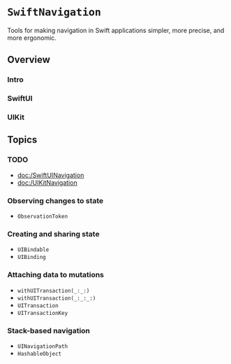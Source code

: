 # ``SwiftNavigation``

Tools for making navigation in Swift applications simpler, more precise, and more ergonomic.

## Overview

<!--TODO-->

### Intro

### SwiftUI

<!-- Rapid fire code samples -->

### UIKit

<!-- Rapid fire code samples -->

## Topics

### TODO

- <doc:/SwiftUINavigation>
- <doc:/UIKitNavigation>

### Observing changes to state

- ``ObservationToken``

### Creating and sharing state

- ``UIBindable``
- ``UIBinding``

### Attaching data to mutations

- ``withUITransaction(_:_:)``
- ``withUITransaction(_:_:_:)``
- ``UITransaction``
- ``UITransactionKey``

### Stack-based navigation

- ``UINavigationPath``
- ``HashableObject``
